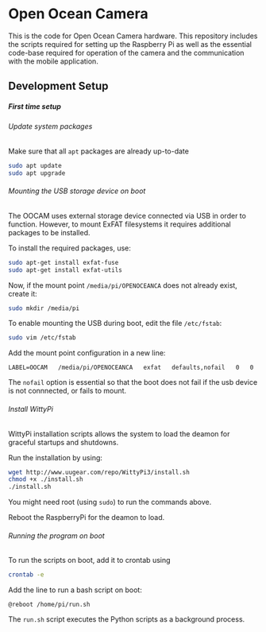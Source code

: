 # Open Ocean Camera

This is the code for Open Ocean Camera hardware. This repository includes the scripts required for setting up the Raspberry Pi as well as the essential code-base required for operation of the camera and the communication with the mobile application.

## Development Setup

##### First time setup

###### Update system packages

Make sure that all `apt` packages are already up-to-date

```bash
sudo apt update
sudo apt upgrade
```

###### Mounting the USB storage device on boot

The OOCAM uses external storage device connected via USB in order to function. However, to mount ExFAT filesystems it requires additional packages to be installed.

To install the required packages, use:

```bash
sudo apt-get install exfat-fuse
sudo apt-get install exfat-utils
```

Now, if the mount point `/media/pi/OPENOCEANCA` does not already exist, create it:

```bash
sudo mkdir /media/pi
```

To enable mounting the USB during boot, edit the file `/etc/fstab`:

```bash
sudo vim /etc/fstab
```

Add the mount point configuration in a new line:

```
LABEL=OOCAM   /media/pi/OPENOCEANCA   exfat   defaults,nofail   0   0
```

The `nofail` option is essential so that the boot does not fail if the usb device is not connnected, or fails to mount.

###### Install WittyPi

WittyPi installation scripts allows the system to load the deamon for graceful startups and shutdowns.

Run the installation by using:

```bash
wget http://www.uugear.com/repo/WittyPi3/install.sh
chmod +x ./install.sh
./install.sh
```

You might need root (using `sudo`) to run the commands above.

Reboot the RaspberryPi for the deamon to load.

###### Running the program on boot

To run the scripts on boot, add it to crontab using

```bash
crontab -e
```

Add the line to run a bash script on boot:

```
@reboot /home/pi/run.sh
```

The `run.sh` script executes the Python scripts as a background process.
